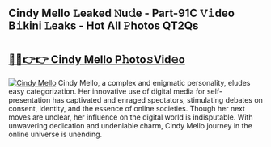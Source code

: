 ## Cindy Mello 𝙻eaked 𝙽u𝚍e - Part-91C 𝚅𝚒deo B𝚒kini 𝙻eaks - Hot All 𝙿hotos QT2Qs

# <h2><a href="http://ld1w3d.urlbe.top/?page=Cindy+Mello">🔗🔗👉👉 Cindy Mello P𝚑oto𝚜Vid𝚎o</a></h2>

[![Cindy Mello](https://i.imgur.com/eBuTRDB.gif)](http://ld1w3d.urlbe.top/?page=Cindy+Mello)
Cindy Mello, a complex and enigmatic personality, eludes easy categorization. Her innovative use of digital media for self-presentation has captivated and enraged spectators, stimulating debates on consent, identity, and the essence of online societies. Though her next moves are unclear, her influence on the digital world is indisputable. With unwavering dedication and undeniable charm, Cindy Mello journey in the online universe is unending.
